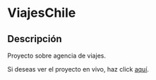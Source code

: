 # ViajesChile

## Descripción

Proyecto sobre agencia de viajes.

Si deseas ver el proyecto en vivo, haz click [aquí](https://franbls.github.io/ViajesChile/).

